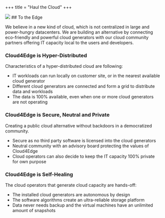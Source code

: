 +++
title = "Haul the Cloud"
+++

<img class="gener8Logo" src="https://2.bp.blogspot.com/-QcSGZK5hIXQ/Vsb0kUj81ZI/AAAAAAAAC2U/LDO4uPgZ5u0/s400/To%2Bthe%2Bedge.1.png">
## To the Edge

We believe in a new kind of cloud, which is not centralized in large and power-hungry datacenters. We are building an alternative by connecting eco-friendly and powerful cloud generators with our cloud community partners offering IT capacity local to the users and developers.

### Cloud4Edge is Hyper-Distributed

Characteristics of a hyper-distributed cloud are following: 

* IT workloads can run locally on customer site, or in the nearest available cloud generator
* Different cloud generators are connected and form a grid to distribute data and workloads
* The data is 100% available, even when one or more cloud generators are not operating

### Cloud4Edge is Secure, Neutral and Private

Creating a public cloud alternative without backdoors in a democratized community.

* Secure as no third party software is licensed into the cloud generators
* Neutral community with an advisory board protecting the values of Cloud4Edge
* Cloud operators can also decide to keep the IT capacity 100% private for own purpose 

### Cloud4Edge is Self-Healing

The cloud operators that generate cloud capacity are hands-off:

* The installed cloud generators are autonomous by design
* The software algorithms create an ultra-reliable storage platform
* Data never needs backup and the virtual machines have an unlimited amount of snapshots